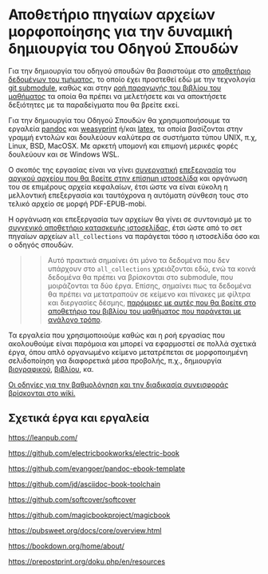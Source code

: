 # Αποθετήριο πηγαίων αρχείων μορφοποίησης για την δυναμική δημιουργία του Οδηγού Σπουδών

Για την δημιουργία του οδηγού σπουδών θα βασιστούμε στο [αποθετήριο δεδομένων του τμήματος](https://github.com/ioniodi/all_collections/), το οποίο έχει προστεθεί εδώ με την τεχνολογία [git submodule](https://github.blog/2016-02-01-working-with-submodules/), καθώς και στην [ροή παραγωγής του βιβλίου του μαθήματος](https://github.com/mibook/kallipos) τα οποία θα πρέπει να μελετήσετε και να αποκτήσετε δεξιότητες με τα παραδείγματα που θα βρείτε εκεί.

Για την δημιουργία του Οδηγού Σπουδών θα χρησιμοποιήσουμε τα εργαλεία [pandoc](http://pandoc.org/) και [weasyprint](http://weasyprint.org/) ή/και [latex](https://www.latex-project.org/), τα οποία βασίζονται στην γραμμή εντολών και δουλεύουν καλύτερα σε συστήματα τύπου UNIX, π.χ, Linux, BSD, MacOSX. Με αρκετή υπομονή και επιμονή μερικές φορές δουλεύουν και σε Windows WSL.

Ο σκοπός της εργασίας είναι να γίνει [συνεργατική](https://github.com/ioniodi/guide/issues) [επεξεργασία](https://github.com/ioniodi/guide/wiki) του [αρχικού αρχείου που θα βρείτε στην επίσημη ιστοσελίδα](https://di.ionio.gr/gr/students/student-prospectus/) και οργάνωση του σε επιμέρους αρχεία κεφαλαίων, έτσι ώστε να είναι εύκολη η μελλοντική επεξεργασία και ταυτόχρονα η αυτόματη σύνθεση τους στο τελικό αρχείο σε μορφή PDF-EPUB-mobi.

Η οργάνωση και επεξεργασία των αρχείων θα γίνει σε συντονισμό με το [συγγενικό αποθετήριο κατασκευής ιστοσελίδας](https://github.com/ioniodi/sitegr/), έτσι ώστε από το σετ πηγαίων αρχείων `all_collections` να παράγεται τόσο η ιστοσελίδα όσο και ο οδηγός σπουδών. 

>> Αυτό πρακτικά σημαίνει ότι μόνο τα δεδομένα που δεν υπάρχουν στο `all_collections` χρειάζονται εδώ, ενώ τα κοινά δεδομένα θα πρέπει να βρίσκονται στο submodule, που μοιράζονται τα δύο έργα. Επίσης, σημαίνει πως τα δεδομένα θα πρέπει να μετατραπούν σε κείμενο και πίνακες με φίλτρα και διεργασίες δέσμης, [παρόμοιες με αυτές που θα βρείτε στο αποθετήριο του βιβλίου του μαθήματος που παράγεται με ανάλογο τρόπο](https://github.com/mibook/kallipos).

Τα εργαλεία που χρησιμοποιούμε καθώς και η ροή εργασίας που ακολουθούμε είναι παρόμοια και μπορεί να εφαρμοστεί σε πολλά σχετικά έργα, όπου απλό οργανωμένο κείμενο μετατρέπεται σε μορφοποιημένη σελιδοποίηση για διαφορετικά μέσα προβολής, π.χ., δημιουργία [βιογραφικού](https://github.com/mrzool/cv-boilerplate), [βιβλίου](https://github.com/juh2/pandoc-project-boilerplate), κα.

[Οι οδηγίες για την βαθμολόγηση και την διαδικασία συνεισφοράς βρίσκονται στο wiki.](https://github.com/ioniodi/guide/wiki)

## Σχετικά έργα και εργαλεία

https://leanpub.com/

https://github.com/electricbookworks/electric-book

https://github.com/evangoer/pandoc-ebook-template

https://github.com/jd/asciidoc-book-toolchain

https://github.com/softcover/softcover

https://github.com/magicbookproject/magicbook

https://pubsweet.org/docs/core/overview.html

https://bookdown.org/home/about/

https://prepostprint.org/doku.php/en/resources
